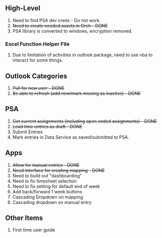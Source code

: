 ## High-Level
1. Need to find PSA dev creds - Do not work.
2. ~~Need to create needed assets in Orch - DONE~~
3. PSA library is converted to windows, encryption removed.
### Excel Function Helper File
1. Due to limitation of activities in outlook package, need to use vba to interact for some things.

## Outlook Categories
1. ~~Pull for new user - DONE~~
2. ~~Be able to refresh (add new/mark missing as inactive) - DONE~~
	
## PSA
1. ~~Get current assignments (including open ended assignments) - DONE~~
2. ~~Load time entries as draft - DONE~~
3. Submit Entries
4. Mark entries in Data Service as saved/submitted to PSA.

## Apps
1. ~~Allow for manual entries - DONE~~
2. ~~Need interface for creating mapping - DONE~~
3. Need to build out "dashboarding"
4. Need to fix timesheet selection
5. Need to fix setting for default end of week
6. Add back/forward 1 week buttons 
7. Cascading Dropdown on mapping
8. Cascading dropdown on manual entry

## Other Items
1. First time user guide

